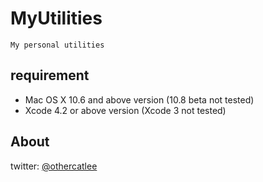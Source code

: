 MyUtilities
==============

	My personal utilities


## requirement

* Mac OS X 10.6 and above version (10.8 beta not tested)
* Xcode 4.2 or above version (Xcode 3 not tested)

## About

twitter: [@othercatlee](twitter.com/#!/othercatlee)



